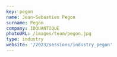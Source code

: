 ```yaml
---
key: pegon
name: Jean-Sebastien Pegon
surname: Pegon
company: IDQUANTIQUE
photoURL: /images/team/pegon.jpg
type: industry
website: '/2023/sessions/industry_pegon'
---
```

